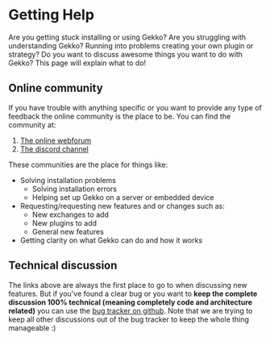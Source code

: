 # Getting Help

Are you getting stuck installing or using Gekko? Are you struggling with understanding Gekko? Running into problems creating your own plugin or strategy? Do you want to discuss awesome things you want to do with Gekko? This page will explain what to do!

## Online community

If you have trouble with anything specific or you want to provide any type of feedback the online community is the place to be. You can find the community at:

1. [The online webforum](https://forum.gekko.wizb.it)
2. [The discord channel](https://discord.gg/26wMygt)

These communities are the place for things like:

- Solving installation problems
  - Solving installation errors
  - Helping set up Gekko on a server or embedded device
- Requesting/requesting new features and or changes such as:
  - New exchanges to add
  - New plugins to add
  - General new features
- Getting clarity on what Gekko can do and how it works

## Technical discussion

The links above are always the first place to go to when discussing new features. But if you've found a clear bug or you want to **keep the complete discussion 100% technical (meaning completely code and architecture related)** you can use the [bug tracker on github](https://github.com/askmike/gekko/issues). Note that we are trying to keep all other discussions out of the bug tracker to keep the whole thing manageable :)
